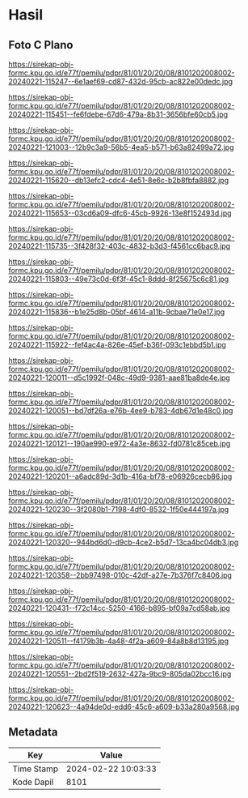 # Hasil

## Foto C Plano

https://sirekap-obj-formc.kpu.go.id/e77f/pemilu/pdpr/81/01/20/20/08/8101202008002-20240221-115247--6e1aef69-cd87-432d-95cb-ac822e00dedc.jpg

https://sirekap-obj-formc.kpu.go.id/e77f/pemilu/pdpr/81/01/20/20/08/8101202008002-20240221-115451--fe6fdebe-67d6-479a-8b31-3656bfe60cb5.jpg

https://sirekap-obj-formc.kpu.go.id/e77f/pemilu/pdpr/81/01/20/20/08/8101202008002-20240221-121003--12b9c3a9-56b5-4ea5-b571-b63a82499a72.jpg

https://sirekap-obj-formc.kpu.go.id/e77f/pemilu/pdpr/81/01/20/20/08/8101202008002-20240221-115620--db13efc2-cdc4-4e51-8e6c-b2b8fbfa8882.jpg

https://sirekap-obj-formc.kpu.go.id/e77f/pemilu/pdpr/81/01/20/20/08/8101202008002-20240221-115653--03cd6a09-dfc6-45cb-9926-13e8f152493d.jpg

https://sirekap-obj-formc.kpu.go.id/e77f/pemilu/pdpr/81/01/20/20/08/8101202008002-20240221-115735--3f428f32-403c-4832-b3d3-f4561cc6bac9.jpg

https://sirekap-obj-formc.kpu.go.id/e77f/pemilu/pdpr/81/01/20/20/08/8101202008002-20240221-115803--49e73c0d-6f3f-45c1-8ddd-8f25675c6c81.jpg

https://sirekap-obj-formc.kpu.go.id/e77f/pemilu/pdpr/81/01/20/20/08/8101202008002-20240221-115836--b1e25d8b-05bf-4614-a11b-9cbae71e0e17.jpg

https://sirekap-obj-formc.kpu.go.id/e77f/pemilu/pdpr/81/01/20/20/08/8101202008002-20240221-115922--fef4ac4a-826e-45ef-b36f-093c1ebbd5b1.jpg

https://sirekap-obj-formc.kpu.go.id/e77f/pemilu/pdpr/81/01/20/20/08/8101202008002-20240221-120011--d5c1992f-048c-49d9-9381-aae81ba8de4e.jpg

https://sirekap-obj-formc.kpu.go.id/e77f/pemilu/pdpr/81/01/20/20/08/8101202008002-20240221-120051--bd7df26a-e76b-4ee9-b783-4db67d1e48c0.jpg

https://sirekap-obj-formc.kpu.go.id/e77f/pemilu/pdpr/81/01/20/20/08/8101202008002-20240221-120121--190ae990-e972-4a3e-8632-fd0781c85ceb.jpg

https://sirekap-obj-formc.kpu.go.id/e77f/pemilu/pdpr/81/01/20/20/08/8101202008002-20240221-120201--a6adc89d-3d1b-416a-bf78-e06926cecb86.jpg

https://sirekap-obj-formc.kpu.go.id/e77f/pemilu/pdpr/81/01/20/20/08/8101202008002-20240221-120230--3f2080b1-7198-4df0-8532-1f50e444197a.jpg

https://sirekap-obj-formc.kpu.go.id/e77f/pemilu/pdpr/81/01/20/20/08/8101202008002-20240221-120320--944bd6d0-d9cb-4ce2-b5d7-13ca4bc04db3.jpg

https://sirekap-obj-formc.kpu.go.id/e77f/pemilu/pdpr/81/01/20/20/08/8101202008002-20240221-120358--2bb97498-010c-42df-a27e-7b376f7c8406.jpg

https://sirekap-obj-formc.kpu.go.id/e77f/pemilu/pdpr/81/01/20/20/08/8101202008002-20240221-120431--f72c14cc-5250-4166-b895-bf09a7cd58ab.jpg

https://sirekap-obj-formc.kpu.go.id/e77f/pemilu/pdpr/81/01/20/20/08/8101202008002-20240221-120511--f4179b3b-4a48-4f2a-a609-84a8b8d13195.jpg

https://sirekap-obj-formc.kpu.go.id/e77f/pemilu/pdpr/81/01/20/20/08/8101202008002-20240221-120551--2bd2f519-2632-427a-9bc9-805da02bcc16.jpg

https://sirekap-obj-formc.kpu.go.id/e77f/pemilu/pdpr/81/01/20/20/08/8101202008002-20240221-120623--4a94de0d-edd6-45c6-a609-b33a280a9568.jpg


## Metadata

| Key        | Value               |
| ---------- | ------------------- |
| Time Stamp | 2024-02-22 10:03:33 |
| Kode Dapil | 8101                |



